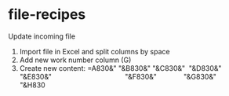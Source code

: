 # file-recipes

Update incoming file
1. Import file in Excel and split columns by space
2. Add new work number column (G) 
3. Create new content:
=A830&" "&B830&" "&C830&"  "&D830&" "&E830&"                                      "&F830&"              "&G830&"          "&H830
